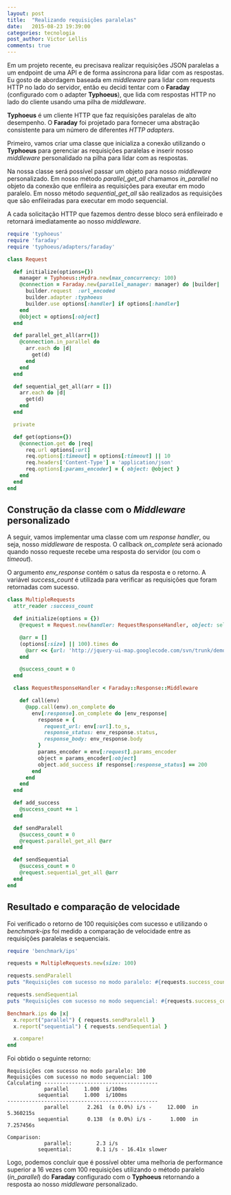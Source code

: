 ```yaml
---
layout: post
title:  "Realizando requisições paralelas"
date:   2015-08-23 19:39:00
categories: tecnologia
post_author: Victor Lellis
comments: true
---
```


Em um projeto recente, eu precisava realizar requisições JSON paralelas a um endpoint de uma API e de forma assíncrona para lidar com as respostas. Eu gosto de abordagem baseada em _middleware_ para lidar com requests HTTP no lado do servidor, então eu decidi tentar com o **Faraday** (configurado com o adapter **Typhoeus**), que lida com respostas HTTP no lado do cliente usando uma pilha de _middleware_. 

**Typhoeus** é um cliente HTTP que faz requisições paralelas de alto desempenho. O **Faraday** foi projetado para fornecer uma abstração consistente para um número de diferentes _HTTP adapters_.

Primeiro, vamos criar uma classe que inicializa a conexão utilizando o **Typhoeus** para gerenciar as requisições paralelas e inserir nosso _middleware_ personalidado na pilha para lidar com as respostas.

Na nossa classe será possível passar um objeto para nosso _middleware_ personalizado. Em nosso método _parallel_get_all_ chamamos _in_parallel_ no objeto da conexão que enfileira as requisições para exeutar em modo paralelo. Em nosso método _sequential_get_all_ são realizados as requisições que são enfileiradas para executar em modo sequencial.

A cada solicitação HTTP que fazemos dentro desse bloco será enfileirado e retornará imediatamente ao nosso _middleware_.

```ruby
require 'typhoeus'
require 'faraday'
require 'typhoeus/adapters/faraday'

class Request

  def initialize(options={})
    manager = Typhoeus::Hydra.new(max_concurrency: 100)
    @connection = Faraday.new(parallel_manager: manager) do |builder|
      builder.request  :url_encoded
      builder.adapter :typhoeus
      builder.use options[:handler] if options[:handler]
    end
    @object = options[:object]
  end

  def parallel_get_all(arr=[])
    @connection.in_parallel do
      arr.each do |d|
        get(d)
      end
    end
  end

  def sequential_get_all(arr = [])
    arr.each do |d|
      get(d)
    end
  end

  private

  def get(options={})
    @connection.get do |req|
      req.url options[:url]
      req.options[:timeout] = options[:timeout] || 10
      req.headers['Content-Type'] = 'application/json'
      req.options[:params_encoder] = { object: @object }
    end
  end
end
```

Construção da classe com o _Middleware_ personalizado
---------------------------------------------------------

A seguir, vamos implementar uma classe com um _response handler_, ou seja, nosso _middleware_ de resposta. O callback _on_complete_ será acionado quando nosso requeste recebe uma resposta do servidor (ou com o _timeout_). 

O argumento _env_response_ contém o satus da resposta e o retorno. A variável _success_count_ é utilizada para verificar as requisições que foram retornadas com sucesso.

```ruby
class MultipleRequests
  attr_reader :success_count

  def initialize(options = {})
    @request = Request.new(handler: RequestResponseHandler, object: self)

    @arr = []
    (options[:size] || 100).times do
      @arr << {url: 'http://jquery-ui-map.googlecode.com/svn/trunk/demos/json/demo.json'}
    end

    @success_count = 0
  end

  class RequestResponseHandler < Faraday::Response::Middleware

    def call(env)
      @app.call(env).on_complete do
        env[:response].on_complete do |env_response|
          response = {
            request_url: env[:url].to_s,
            response_status: env_response.status,
            response_body: env_response.body
          }
          params_encoder = env[:request].params_encoder
          object = params_encoder[:object]
          object.add_success if response[:response_status] == 200
        end
      end
    end
  end

  def add_success
    @success_count += 1
  end

  def sendParalell
    @success_count = 0
    @request.parallel_get_all @arr
  end

  def sendSequential
    @success_count = 0
    @request.sequential_get_all @arr
  end
end
```

Resultado e comparação de velocidade
-------------------------------------

Foi verificado o retorno de 100 requisições com sucesso e utilizando o _benchmark-ips_ foi medido a comparação de velocidade entre as requisições paralelas e sequenciais.


```ruby
require 'benchmark/ips'

requests = MultipleRequests.new(size: 100)

requests.sendParalell
puts "Requisições com sucesso no modo paralelo: #{requests.success_count}"

requests.sendSequential
puts "Requisições com sucesso no modo sequencial: #{requests.success_count}"

Benchmark.ips do |x|
  x.report("parallel") { requests.sendParalell }
  x.report("sequential") { requests.sendSequential }

  x.compare!
end
```

Foi obtido o seguinte retorno:

```
Requisições com sucesso no modo paralelo: 100
Requisições com sucesso no modo sequencial: 100
Calculating -------------------------------------
            parallel     1.000  i/100ms
          sequential     1.000  i/100ms
-------------------------------------------------
            parallel      2.261  (± 0.0%) i/s -     12.000  in   5.360215s
          sequential      0.138  (± 0.0%) i/s -      1.000  in   7.257456s

Comparison:
            parallel:        2.3 i/s
          sequential:        0.1 i/s - 16.41x slower
```

Logo, podemos concluir que é possível obter uma melhoria de performance superior a 16 vezes com 100 requisições utilizando o método paralelo (_in_parallel_) do **Faraday** configurado com o **Typhoeus** retornando a resposta ao nosso _middleware_ personalizado.
